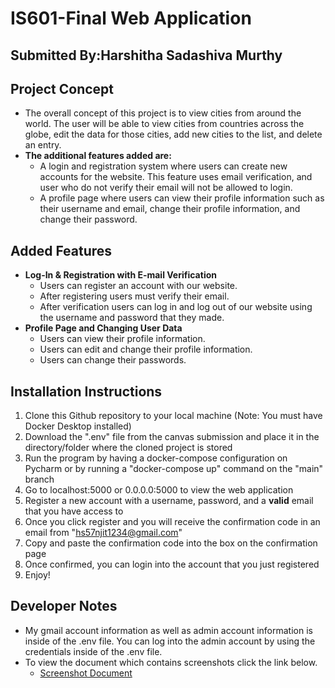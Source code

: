 # IS601-Final Web Application

## Submitted By:Harshitha Sadashiva Murthy

## Project Concept
* The overall concept of this project is to view cities from around the world. The user will be able to view cities from countries across the globe, edit the data for those cities, add new cities to the list, and delete an entry.
* **The additional features added are:**
    * A login and registration system where users can create new accounts for the website. This feature uses email verification, and user who do not verify their email will not be allowed to login.
    * A profile page where users can view their profile information such as their username and email, change their profile information, and change their password.
  
## Added Features
* **Log-In & Registration with E-mail Verification**
  * Users can register an account with our website.
  * After registering users must verify their email.
  * After verification users can log in and log out of our website using the username and password that they made.
* **Profile Page and Changing User Data**
  * Users can view their profile information.
  * Users can edit and change their profile information.
  * Users can change their passwords.
  
## Installation Instructions
1. Clone this Github repository to your local machine (Note: You must have Docker Desktop installed)
2. Download the ".env" file from the canvas submission and place it in the directory/folder where the cloned project is stored
3. Run the program by having a docker-compose configuration on Pycharm or by running a "docker-compose up" command on the "main" branch
4. Go to localhost:5000 or 0.0.0.0:5000 to view the web application
5. Register a new account with a username, password, and a **valid** email that you have access to
6. Once you click register and you will receive the confirmation code in an email from "hs57njit1234@gmail.com"
7. Copy and paste the confirmation code into the box on the confirmation page
8. Once confirmed, you can login into the account that you just registered 
9. Enjoy!

## Developer Notes
* My gmail account information as well as admin account information is inside of the .env file. You can log into the admin account by using the credentials inside of the .env file.
* To view the document which contains screenshots click the link below.
    * [Screenshot Document](/Feature%20Word%20Documents)